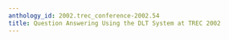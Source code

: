 ```yaml
---
anthology_id: 2002.trec_conference-2002.54
title: Question Answering Using the DLT System at TREC 2002
---
```

